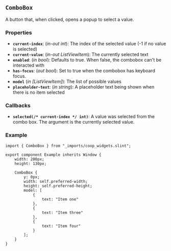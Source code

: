 <!--
SPDX-FileCopyrightText: 2023 Florian Blasius <co_sl@tutanota.com>
SPDX-License-Identifier: MIT
-->

## `ComboBox`

A button that, when clicked, opens a popup to select a value.

### Properties

-   **`current-index`**: (_in-out_ _int_): The index of the selected value (-1 if no value is selected)
-   **`current-value`**: (_in-out_ _ListViewItem_): The currently selected text
-   **`enabled`**: (_in_ _bool_): Defaults to true. When false, the combobox can't be interacted with
-   **`has-focus`**: (_out_ _bool_): Set to true when the combobox has keyboard focus.
-   **`model`** (_in_ _\[ListViewItem\]_): The list of possible values
-   **`placeholder-text`**: (_in_ _string_): A placeholder text being shown when there is no item selected

### Callbacks

-   **`selected(/* current-index */ int)`**: A value was selected from the combo box. The argument is the currently selected value.

### Example

```slint
import { ComboBox } from "_imports/coop_widgets.slint";

export component Example inherits Window {
    width: 200px;
    height: 130px;

    ComboBox {
        y: 0px;
        width: self.preferred-width;
        height: self.preferred-height;
        model: [
            {
                text: "Item one"
            },
            {
                text: "Item three"
            },
            {
                text: "Item four"
            }
        ];
    }
}
```